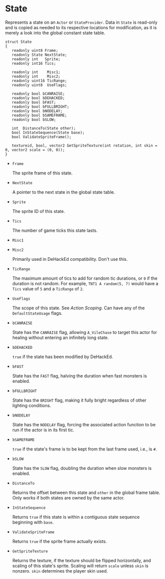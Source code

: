 # State

Represents a state on an `Actor` or `StateProvider`. Data in `State` is
read-only and is copied as needed to its respective locations for modification,
as it is merely a look into the global constant state table.

```
struct State
{
   readonly uint8 Frame;
   readonly State NextState;
   readonly int   Sprite;
   readonly int16 Tics;

   readonly int    Misc1;
   readonly int    Misc2;
   readonly uint16 TicRange;
   readonly uint8  UseFlags;

   readonly bool bCANRAISE;
   readonly bool bDEHACKED;
   readonly bool bFAST;
   readonly bool bFULLBRIGHT;
   readonly bool bNODELAY;
   readonly bool bSAMEFRAME;
   readonly bool bSLOW;

   int  DistanceTo(State other);
   bool InStateSequence(State base);
   bool ValidateSpriteFrame();

   textureid, bool, vector2 GetSpriteTexture(int rotation, int skin = 0, vector2 scale = (0, 0));
}
```

- `Frame`

   The sprite frame of this state.

- `NextState`

   A pointer to the next state in the global state table.

- `Sprite`

   The sprite ID of this state.

- `Tics`

   The number of game ticks this state lasts.

- `Misc1`
- `Misc2`

   Primarily used in DeHackEd compatibility. Don't use this.

- `TicRange`

   The maximum amount of tics to add for random tic durations, or `0` if the
   duration is not random. For example, `TNT1 A random(5, 7)` would have a
   `Tics` value of `5` and a `TicRange` of `2`.

- `UseFlags`

   The scope of this state. See *Action Scoping*. Can have any of the
   `DefaultStateUsage` flags.

- `bCANRAISE`

   State has the `CANRAISE` flag, allowing `A_VileChase` to target this actor
   for healing without entering an infinitely long state.

- `bDEHACKED`

   `true` if the state has been modified by DeHackEd.

- `bFAST`

   State has the `FAST` flag, halving the duration when fast monsters is
   enabled.

- `bFULLBRIGHT`

   State has the `BRIGHT` flag, making it fully bright regardless of other
   lighting conditions.

- `bNODELAY`

   State has the `NODELAY` flag, forcing the associated action function to be
   run if the actor is in its first tic.

- `bSAMEFRAME`

   `true` if the state's frame is to be kept from the last frame used, i.e., is
   `#`.

- `bSLOW`

   State has the `SLOW` flag, doubling the duration when slow monsters is
   enabled.

- `DistanceTo`

   Returns the offset between this state and `other` in the global frame table.
   Only works if both states are owned by the same actor.

- `InStateSequence`

   Returns `true` if this state is within a contiguous state sequence beginning
   with `base`.

- `ValidateSpriteFrame`

   Returns `true` if the sprite frame actually exists.

- `GetSpriteTexture`

   Returns the texture, if the texture should be flipped horizontally, and
   scaling of this state's sprite. Scaling will return `scale` unless `skin` is
   nonzero. `skin` determines the player skin used.

<!-- EOF -->
